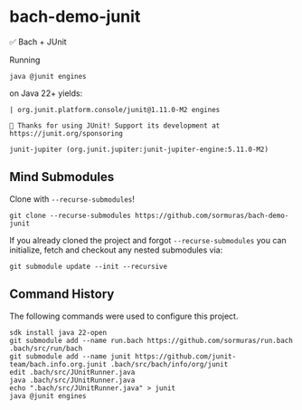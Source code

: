 # bach-demo-junit
✅ Bach + JUnit

Running
```shell
java @junit engines
```
on Java 22+ yields:
```
| org.junit.platform.console/junit@1.11.0-M2 engines

💚 Thanks for using JUnit! Support its development at https://junit.org/sponsoring

junit-jupiter (org.junit.jupiter:junit-jupiter-engine:5.11.0-M2)
```

## Mind Submodules

Clone with `--recurse-submodules`!
```shell
git clone --recurse-submodules https://github.com/sormuras/bach-demo-junit
```

If you already cloned the project and forgot `--recurse-submodules` you can initialize, fetch and checkout any nested submodules via:
```shell
git submodule update --init --recursive
```

## Command History

The following commands were used to configure this project.

```shell
sdk install java 22-open
git submodule add --name run.bach https://github.com/sormuras/run.bach .bach/src/run/bach
git submodule add --name junit https://github.com/junit-team/bach.info.org.junit .bach/src/bach/info/org/junit
edit .bach/src/JUnitRunner.java
java .bach/src/JUnitRunner.java
echo ".bach/src/JUnitRunner.java" > junit
java @junit engines
```
